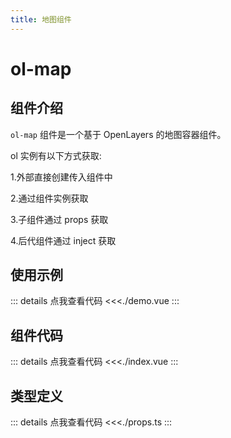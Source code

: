 ```yaml
---
title: 地图组件
---
```


# ol-map

## 组件介绍

`ol-map` 组件是一个基于 OpenLayers 的地图容器组件。

ol 实例有以下方式获取:

1.外部直接创建传入组件中

2.通过组件实例获取

3.子组件通过 props 获取

4.后代组件通过 inject 获取

## 使用示例

<script setup>
import Demo from './demo.vue'
</script>
<ClientOnly>
<Demo />
</ClientOnly>

::: details 点我查看代码
<<<./demo.vue
:::

## 组件代码

::: details 点我查看代码
<<<./index.vue
:::

## 类型定义

::: details 点我查看代码
<<<./props.ts
:::
